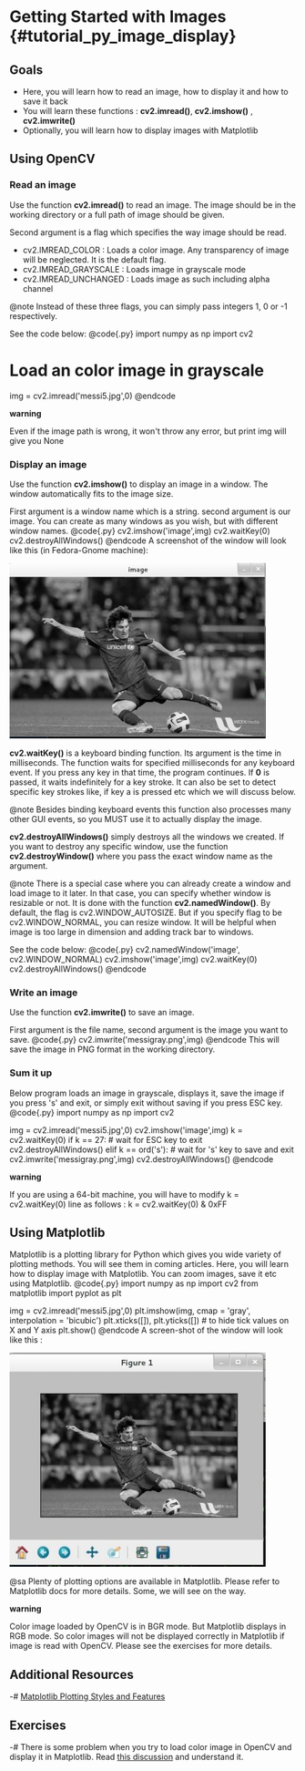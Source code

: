 Getting Started with Images {#tutorial_py_image_display}
===========================

Goals
-----

-   Here, you will learn how to read an image, how to display it and how to save it back
-   You will learn these functions : **cv2.imread()**, **cv2.imshow()** , **cv2.imwrite()**
-   Optionally, you will learn how to display images with Matplotlib

Using OpenCV
------------

### Read an image

Use the function **cv2.imread()** to read an image. The image should be in the working directory or
a full path of image should be given.

Second argument is a flag which specifies the way image should be read.

-   cv2.IMREAD_COLOR : Loads a color image. Any transparency of image will be neglected. It is the
    default flag.
-   cv2.IMREAD_GRAYSCALE : Loads image in grayscale mode
-   cv2.IMREAD_UNCHANGED : Loads image as such including alpha channel

@note Instead of these three flags, you can simply pass integers 1, 0 or -1 respectively.

See the code below:
@code{.py}
import numpy as np
import cv2

# Load an color image in grayscale
img = cv2.imread('messi5.jpg',0)
@endcode

**warning**

Even if the image path is wrong, it won't throw any error, but print img will give you None

### Display an image

Use the function **cv2.imshow()** to display an image in a window. The window automatically fits to
the image size.

First argument is a window name which is a string. second argument is our image. You can create as
many windows as you wish, but with different window names.
@code{.py}
cv2.imshow('image',img)
cv2.waitKey(0)
cv2.destroyAllWindows()
@endcode
A screenshot of the window will look like this (in Fedora-Gnome machine):

![image](images/opencv_screenshot.jpg)

**cv2.waitKey()** is a keyboard binding function. Its argument is the time in milliseconds. The
function waits for specified milliseconds for any keyboard event. If you press any key in that time,
the program continues. If **0** is passed, it waits indefinitely for a key stroke. It can also be
set to detect specific key strokes like, if key a is pressed etc which we will discuss below.

@note Besides binding keyboard events this function also processes many other GUI events, so you
MUST use it to actually display the image.

**cv2.destroyAllWindows()** simply destroys all the windows we created. If you want to destroy any
specific window, use the function **cv2.destroyWindow()** where you pass the exact window name as
the argument.

@note There is a special case where you can already create a window and load image to it later. In
that case, you can specify whether window is resizable or not. It is done with the function
**cv2.namedWindow()**. By default, the flag is cv2.WINDOW_AUTOSIZE. But if you specify flag to be
cv2.WINDOW_NORMAL, you can resize window. It will be helpful when image is too large in dimension
and adding track bar to windows.

See the code below:
@code{.py}
cv2.namedWindow('image', cv2.WINDOW_NORMAL)
cv2.imshow('image',img)
cv2.waitKey(0)
cv2.destroyAllWindows()
@endcode
### Write an image

Use the function **cv2.imwrite()** to save an image.

First argument is the file name, second argument is the image you want to save.
@code{.py}
cv2.imwrite('messigray.png',img)
@endcode
This will save the image in PNG format in the working directory.

### Sum it up

Below program loads an image in grayscale, displays it, save the image if you press 's' and exit, or
simply exit without saving if you press ESC key.
@code{.py}
import numpy as np
import cv2

img = cv2.imread('messi5.jpg',0)
cv2.imshow('image',img)
k = cv2.waitKey(0)
if k == 27:         # wait for ESC key to exit
    cv2.destroyAllWindows()
elif k == ord('s'): # wait for 's' key to save and exit
    cv2.imwrite('messigray.png',img)
    cv2.destroyAllWindows()
@endcode

**warning**

If you are using a 64-bit machine, you will have to modify k = cv2.waitKey(0) line as follows :
k = cv2.waitKey(0) & 0xFF

Using Matplotlib
----------------

Matplotlib is a plotting library for Python which gives you wide variety of plotting methods. You
will see them in coming articles. Here, you will learn how to display image with Matplotlib. You can
zoom images, save it etc using Matplotlib.
@code{.py}
import numpy as np
import cv2
from matplotlib import pyplot as plt

img = cv2.imread('messi5.jpg',0)
plt.imshow(img, cmap = 'gray', interpolation = 'bicubic')
plt.xticks([]), plt.yticks([])  # to hide tick values on X and Y axis
plt.show()
@endcode
A screen-shot of the window will look like this :

![image](images/matplotlib_screenshot.jpg)

@sa Plenty of plotting options are available in Matplotlib. Please refer to Matplotlib docs for more
details. Some, we will see on the way.

__warning__

Color image loaded by OpenCV is in BGR mode. But Matplotlib displays in RGB mode. So color images
will not be displayed correctly in Matplotlib if image is read with OpenCV. Please see the exercises
for more details.

Additional Resources
--------------------

-#  [Matplotlib Plotting Styles and Features](http://matplotlib.org/api/pyplot_api.html)

Exercises
---------

-#  There is some problem when you try to load color image in OpenCV and display it in Matplotlib.
    Read [this discussion](http://stackoverflow.com/a/15074748/1134940) and understand it.
